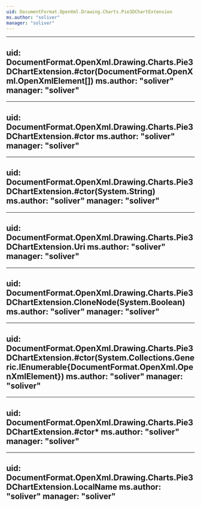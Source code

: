 ```yaml
---
uid: DocumentFormat.OpenXml.Drawing.Charts.Pie3DChartExtension
ms.author: "soliver"
manager: "soliver"
---
```


---
uid: DocumentFormat.OpenXml.Drawing.Charts.Pie3DChartExtension.#ctor(DocumentFormat.OpenXml.OpenXmlElement[])
ms.author: "soliver"
manager: "soliver"
---

---
uid: DocumentFormat.OpenXml.Drawing.Charts.Pie3DChartExtension.#ctor
ms.author: "soliver"
manager: "soliver"
---

---
uid: DocumentFormat.OpenXml.Drawing.Charts.Pie3DChartExtension.#ctor(System.String)
ms.author: "soliver"
manager: "soliver"
---

---
uid: DocumentFormat.OpenXml.Drawing.Charts.Pie3DChartExtension.Uri
ms.author: "soliver"
manager: "soliver"
---

---
uid: DocumentFormat.OpenXml.Drawing.Charts.Pie3DChartExtension.CloneNode(System.Boolean)
ms.author: "soliver"
manager: "soliver"
---

---
uid: DocumentFormat.OpenXml.Drawing.Charts.Pie3DChartExtension.#ctor(System.Collections.Generic.IEnumerable{DocumentFormat.OpenXml.OpenXmlElement})
ms.author: "soliver"
manager: "soliver"
---

---
uid: DocumentFormat.OpenXml.Drawing.Charts.Pie3DChartExtension.#ctor*
ms.author: "soliver"
manager: "soliver"
---

---
uid: DocumentFormat.OpenXml.Drawing.Charts.Pie3DChartExtension.LocalName
ms.author: "soliver"
manager: "soliver"
---
